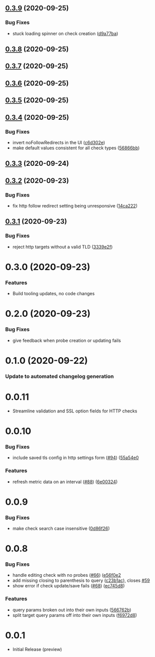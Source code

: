 ## [0.3.9](https://github.com/grafana/synthetic-monitoring-app/compare/0.3.8...0.3.9) (2020-09-25)


### Bug Fixes

* stuck loading spinner on check creation ([d9a77ba](https://github.com/grafana/synthetic-monitoring-app/commit/d9a77ba12e3e355ad79eca820ed3615fd5e31534))

## [0.3.8](https://github.com/grafana/synthetic-monitoring-app/compare/0.3.7...0.3.8) (2020-09-25)

## [0.3.7](https://github.com/grafana/synthetic-monitoring-app/compare/0.3.6...0.3.7) (2020-09-25)

## [0.3.6](https://github.com/grafana/synthetic-monitoring-app/compare/0.3.5...0.3.6) (2020-09-25)

## [0.3.5](https://github.com/grafana/synthetic-monitoring-app/compare/0.3.4...0.3.5) (2020-09-25)

## [0.3.4](https://github.com/grafana/synthetic-monitoring-app/compare/0.3.3...0.3.4) (2020-09-25)


### Bug Fixes

* invert noFollowRedirects in the UI ([c6d302e](https://github.com/grafana/synthetic-monitoring-app/commit/c6d302e713c4faed9c3c7c34d3560e66d72ec888))
* make default values consistent for all check types ([56866bb](https://github.com/grafana/synthetic-monitoring-app/commit/56866bb77153ee7880f9f19b9b152db4c19a9b7c))

## [0.3.3](https://github.com/grafana/synthetic-monitoring-app/compare/0.3.2...0.3.3) (2020-09-24)

## [0.3.2](https://github.com/grafana/synthetic-monitoring-app/compare/0.3.1...0.3.2) (2020-09-23)


### Bug Fixes

* fix http follow redirect setting being unresponsive ([14ca222](https://github.com/grafana/synthetic-monitoring-app/commit/14ca2227a206ec032f9befdd445b99db11dabc04))

## [0.3.1](https://github.com/grafana/synthetic-monitoring-app/compare/0.3.0...0.3.1) (2020-09-23)

### Bug Fixes

- reject http targets without a valid TLD ([3339e2f](https://github.com/grafana/synthetic-monitoring-app/commit/3339e2fa374b192df3331e15a7706988dd1ca0f6))

# 0.3.0 (2020-09-23)

### Features

- Build tooling updates, no code changes

# 0.2.0 (2020-09-23)

### Bug Fixes

- give feedback when probe creation or updating fails

# 0.1.0 (2020-09-22)

### Update to automated changelog generation

# 0.0.11

- Streamline validation and SSL option fields for HTTP checks

# 0.0.10

### Bug Fixes

- include saved tls config in http settings form ([#94](https://github.com/grafana/synthetic-monitoring-app/issues/94)) ([55a54e0](https://github.com/grafana/synthetic-monitoring-app/commit/55a54e094e5eb7a4dc433e07c2cd32329cdc333a)

### Features

- refresh metric data on an interval ([#88](https://github.com/grafana/synthetic-monitoring-app/issues/88)) ([6e00324](https://github.com/grafana/synthetic-monitoring-app/commit/6e00324bbb5ba04d1bb80700a1f89723ad031dd1))

# 0.0.9

### Bug Fixes

- make check search case insensitive ([0d86f26](https://github.com/grafana/synthetic-monitoring-app/commit/0d86f262139081c4c2da1565ec1ed1894c0f829e))

# 0.0.8

### Bug Fixes

- handle editing check with no probes ([#66](https://github.com/grafana/synthetic-monitoring-app/issues/66)) ([e56f0e2](https://github.com/grafana/synthetic-monitoring-app/commit/e56f0e25bf3c76d8f221fbd26fa8bda84ff8afec)
- add missing closing to parenthesis to query ([c23b1ac](https://github.com/grafana/synthetic-monitoring-app/commit/c23b1ac453283f84bb3a984a841eb0d6650bf2d8)), closes [#59](https://github.com/grafana/synthetic-monitoring-app/issues/59)
- show error if check update/save fails ([#68](https://github.com/grafana/synthetic-monitoring-app/issues/68)) ([ec745d8](https://github.com/grafana/synthetic-monitoring-app/commit/ec745d88fd3eb468f01ec16b457cb18d2a2a9824))

### Features

- query params broken out into their own inputs ([566762b](https://github.com/grafana/synthetic-monitoring-app/commit/566762b3eb0dc2a7bb261775b9f822fb6914defe))
- split target query params off into their own inputs ([f6972d8](https://github.com/grafana/synthetic-monitoring-app/commit/f6972d83ba9a5c7deb5ba354b2c3bc0dbb6ee1e3))

# 0.0.1

- Initial Release (preview)

